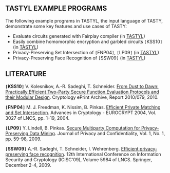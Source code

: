 ## TASTYL EXAMPLE PROGRAMS ##
The following example programs in TASTYL, the input language of TASTY, demonstrate some key features and use cases of TASTY:

  * Evaluate circuits generated with Fairplay compiler (in [TASTYL](http://code.google.com/p/tastyproject/source/browse/tastyl/examples/fairplay_circuit.py))
  * Easily combine homomorphic encryption and garbled circuits `[`KSS10`]` (in [TASTYL](http://code.google.com/p/tastyproject/source/browse/tastyl/examples/reference.py))
  * Privacy-Preserving Set Intersection of `[`FNP04`]`, `[`LP09`]` (in [TASTYL](http://code.google.com/p/tastyproject/source/browse/tastyl/examples/set_intersection.py))
  * Privacy-Preserving Face Recognition of `[`SSW09`]` (in [TASTYL](http://code.google.com/p/tastyproject/source/browse/tastyl/examples/face_recognition.py))


## LITERATURE ##
**`[`KSS10`]`** V. Kolesnikov, A.-R. Sadeghi, T. Schneider. [From Dust to Dawn: Practically Efficient Two-Party Secure Function Evaluation Protocols and their Modular Design](http://eprint.iacr.org/2010/079). Cryptology ePrint Archive, Report 2010/079, 2010.

**`[`FNP04`]`** M. J. Freedman, K. Nissim, B. Pinkas. [Efficient Private Matching and Set Intersection](http://www.pinkas.net/PAPERS/FNP04.pdf). Advances in Cryptology - EUROCRYPT 2004, Vol. 3027 of LNCS, pp. 1–19, 2004.

**`[`LP09`]`** Y. Lindell, B. Pinkas. [Secure Multiparty Computation for Privacy-Preserving Data Mining](http://repository.cmu.edu/cgi/viewcontent.cgi?article=1004&context=jpc). Journal of Privacy and Confidentiality, Vol. 1, No. 1, pp. 59-98, 2009.

**`[`SSW09`]`** A.-R. Sadeghi, T. Schneider, I. Wehrenberg. [Efficient privacy-preserving face recognition](http://www.trust.rub.de/media/trust/veroeffentlichungen/2010/03/23/SSW09.pdf). 12th International Conference on Information Security and Cryptology (ICISC'09), Volume 5984 of LNCS. Springer, December 2-4, 2009.
